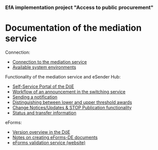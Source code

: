 ### EfA implementation project "Access to public procurement"
# Documentation of the mediation service
Connection:
  - [Connection to the mediation service](Connection_to_mediator.md)
  - [Available system environments](Development_environments.md)

Functionality of the mediation service and eSender Hub:
- [Self-Service Portal of the DöE](SSP.md)
- [Workflow of an announcement in the switching service](Workflow.md)
- [Sending a notification](/documentation/Send_notice.md)
- [Distinguishing between lower and upper threshold awards](/documentation/Upper-or_lower-threshold-award.md)
- [Change Notices/Updates & STOP Publication functionality](/documentation/STOP_update_and_change_notices.md)
- [Status and transfer information](Status_information.md)


eForms:
- [Version overview in the DöE](eForms_support.md)
- [Notes on creating eForms-DE documents](eForms_creation.md)
- [eForms validation service (website)](Validator.md)


<br><br>
